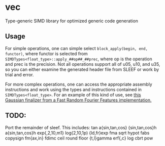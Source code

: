 # vec
Type-generic SIMD library for optimized generic code generation

## Usage

For simple operations, one can simple select `block_apply(begin, end, functor)`, where functor is selected from `SIMDTypes<float_type>::apply_##op##_##prec`, where op is the operation and prec is the precision. Not all operations support all of u05, u10, and u35, so you can either examine the generated header file from SLEEF or work by trial and error.

For more complex operations, one can access the appropriate assembly instructions and work using the types and instructions contained in `SIMDTypes<float_type>`. For an example of this kind of use, see [this Gaussian finalizer from a Fast Random Fourier Features implementation.](https://github.com/dnbaker/frp/blob/master/include/frp/kernel.h#L10-L72)

## TODO:

Port the remainder of sleef.
This includes:
tan
a{sin,tan,cos}
{sin,tan,cos}h
a{sin,tan,cos}h
exp{,2,10,m1}
log{2,10,1p)
{ld,fr}exp
fma
sqrt
hypot
fabs
copysign
fm{ax,in}
fdimc
ceil
round
floor
{t,l}gamma
erf{,c}
log
cbrt
pow
